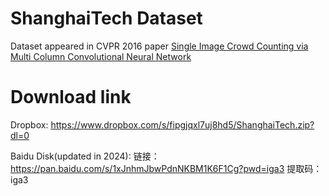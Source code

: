 # ShanghaiTech Dataset
Dataset appeared in CVPR 2016 paper [Single Image Crowd Counting via Multi Column Convolutional Neural Network](https://www.cv-foundation.org/openaccess/content_cvpr_2016/papers/Zhang_Single-Image_Crowd_Counting_CVPR_2016_paper.pdf)

# Download link
Dropbox:   https://www.dropbox.com/s/fipgjqxl7uj8hd5/ShanghaiTech.zip?dl=0

Baidu Disk(updated in 2024): 
链接：https://pan.baidu.com/s/1xJnhmJbwPdnNKBM1K6F1Cg?pwd=iga3 
提取码：iga3
